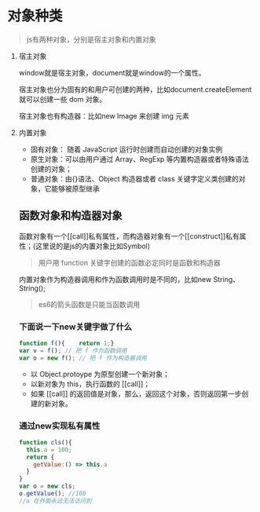 # 对象种类

> js有两种对象，分别是宿主对象和内置对象

1. 宿主对象

   window就是宿主对象，document就是window的一个属性。

   宿主对象也分为固有的和用户可创建的两种，比如document.createElement 就可以创建一些 dom 对象。

   宿主对象也有构造器：比如new Image 来创建 img 元素

2. 内置对象

   - 固有对象： 随着 JavaScript 运行时创建而自动创建的对象实例
   - 原生对象：可以由用户通过 Array、RegExp 等内置构造器或者特殊语法创建的对象；
   - 普通对象：由{}语法、Object 构造器或者 class 关键字定义类创建的对象，它能够被原型继承

   ## 函数对象和构造器对象

   函数对象有一个[[call]]私有属性，而构造器对象有一个[[construct]]私有属性；(这里说的是js的内置对象比如Symbol)

   > 用户用 function 关键字创建的函数必定同时是函数和构造器

   

   内置对象作为构造器调用和作为函数调用时是不同的，比如new String、String();

   > es6的箭头函数是只能当函数调用

   ### 下面说一下new关键字做了什么

   ```js
   function f(){    return 1;}
   var v = f(); // 把 f 作为函数调用
   var o = new f(); // 把 f 作为构造器调用
   ```

   - 以 Object.protoype 为原型创建一个新对象；
   - 以新对象为 this，执行函数的 [[call]]；
   - 如果 [[call]] 的返回值是对象，那么，返回这个对象，否则返回第一步创建的新对象。

   ### 通过new实现私有属性

   ```js
   function cls(){    
     this.a = 100;    
     return {        
       getValue:() => this.a    
     }
   }
   var o = new cls;
   o.getValue(); //100
   //a 在外面永远无法访问到
   ```

   

